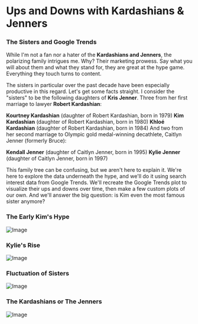 # **Ups and Downs with Kardashians & Jenners**

### __The Sisters and Google Trends__
While I'm not a fan nor a hater of the __Kardashians and Jenners__, the polarizing family intrigues me. Why? Their marketing prowess. Say what you will about them and what they stand for, they are great at the hype game. Everything they touch turns to content.

The sisters in particular over the past decade have been especially productive in this regard. Let's get some facts straight. I consider the "sisters" to be the following daughters of __Kris Jenner__. Three from her first marriage to lawyer __Robert Kardashian__:

__Kourtney Kardashian__ (daughter of Robert Kardashian, born in 1979)
__Kim Kardashian__ (daughter of Robert Kardashian, born in 1980)
__Khloé Kardashian__ (daughter of Robert Kardashian, born in 1984)
And two from her second marriage to Olympic gold medal-winning decathlete, Caitlyn Jenner (formerly Bruce):

__Kendall Jenner__ (daughter of Caitlyn Jenner, born in 1995)
__Kylie Jenner__ (daughter of Caitlyn Jenner, born in 1997)

This family tree can be confusing, but we aren't here to explain it. We're here to explore the data underneath the hype, and we'll do it using search interest data from Google Trends. We'll recreate the Google Trends plot to visualize their ups and downs over time, then make a few custom plots of our own. And we'll answer the big question: is Kim even the most famous sister anymore?

### __The Early Kim's Hype__
![Image](https://res.cloudinary.com/dge89aqpc/image/upload/v1596006249/Kim_rqsceq.png)

### __Kylie's Rise__
![Image](https://res.cloudinary.com/dge89aqpc/image/upload/v1596006255/Kylie_xpocih.png)

### __Fluctuation of Sisters__
![Image](https://res.cloudinary.com/dge89aqpc/image/upload/v1596005723/K_cqyq9o.png)

### __The Kardashians or The Jenners__
![Image](https://res.cloudinary.com/dge89aqpc/image/upload/v1596005734/F_p2lxte.png)
